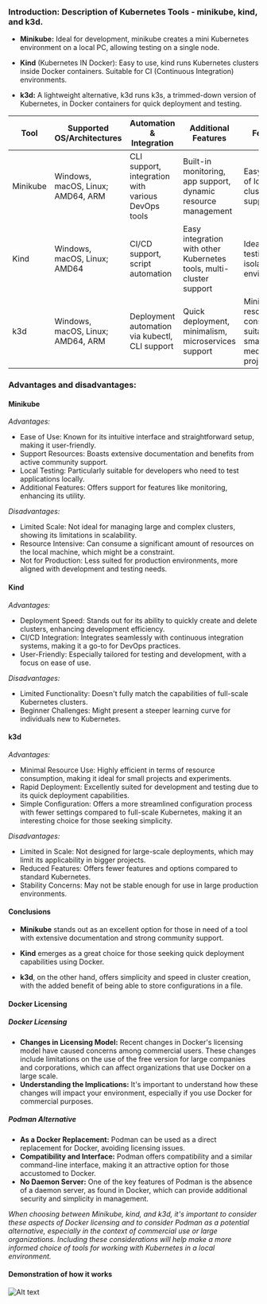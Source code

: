 ### **Introduction: Description of Kubernetes Tools - minikube, kind, and k3d.**


- **Minikube:** Ideal for development, minikube creates a mini Kubernetes environment on a local PC, allowing testing on a single node.

- **Kind** (Kubernetes IN Docker): Easy to use, kind runs Kubernetes clusters inside Docker containers. Suitable for CI (Continuous Integration) environments.

- **k3d:** A lightweight alternative, k3d runs k3s, a trimmed-down version of Kubernetes, in Docker containers for quick deployment and testing.


 Tool      | Supported OS/Architectures               | Automation & Integration                                      | Additional Features                                           | Features                                               |
|-----------|-----------------------------------------|--------------------------------------------------------------|-------------------------------------------------------------|--------------------------------------------------------|
| Minikube  | Windows, macOS, Linux; AMD64, ARM       | CLI support, integration with various DevOps tools           | Built-in monitoring, app support, dynamic resource management | Easy creation of local clusters, GPU support          |
| Kind      | Windows, macOS, Linux; AMD64            | CI/CD support, script automation                             | Easy integration with other Kubernetes tools, multi-cluster support | Ideal for testing in isolated environments           |
| k3d       | Windows, macOS, Linux; AMD64, ARM       | Deployment automation via kubectl, CLI support               | Quick deployment, minimalism, microservices support          | Minimal resource consumption, suitable for small to medium projects |

### Advantages and disadvantages:

#### **Minikube**

*Advantages:*

- Ease of Use: Known for its intuitive interface and straightforward setup, making it user-friendly.
- Support Resources: Boasts extensive documentation and benefits from active community support.
- Local Testing: Particularly suitable for developers who need to test applications locally.
- Additional Features: Offers support for features like monitoring, enhancing its utility.

*Disadvantages:*

- Limited Scale: Not ideal for managing large and complex clusters, showing its limitations in scalability.
- Resource Intensive: Can consume a significant amount of resources on the local machine, which might be a constraint.
- Not for Production: Less suited for production environments, more aligned with development and testing needs.

#### **Kind**

*Advantages:*

- Deployment Speed: Stands out for its ability to quickly create and delete clusters, enhancing development efficiency.
- CI/CD Integration: Integrates seamlessly with continuous integration systems, making it a go-to for DevOps practices.
- User-Friendly: Especially tailored for testing and development, with a focus on ease of use.

*Disadvantages:*

- Limited Functionality: Doesn't fully match the capabilities of full-scale Kubernetes clusters.
- Beginner Challenges: Might present a steeper learning curve for individuals new to Kubernetes.

#### **k3d**

*Advantages:*

- Minimal Resource Use: Highly efficient in terms of resource consumption, making it ideal for small projects and experiments.
- Rapid Deployment: Excellently suited for development and testing due to its quick deployment capabilities.
- Simple Configuration: Offers a more streamlined configuration process with fewer settings compared to full-scale Kubernetes, making it an interesting choice for those seeking simplicity.

*Disadvantages:*

- Limited in Scale: Not designed for large-scale deployments, which may limit its applicability in bigger projects.
- Reduced Features: Offers fewer features and options compared to standard Kubernetes.
- Stability Concerns: May not be stable enough for use in large production environments.  

#### **Conclusions**

- **Minikube** stands out as an excellent option for those in need of a tool with extensive documentation and strong community support.

- **Kind** emerges as a great choice for those seeking quick deployment capabilities using Docker.

- **k3d**, on the other hand, offers simplicity and speed in cluster creation, with the added benefit of being able to store configurations in a file.



#### **Docker Licensing**

##### Docker Licensing
- **Changes in Licensing Model:** Recent changes in Docker's licensing model have caused concerns among commercial users. These changes include limitations on the use of the free version for large companies and corporations, which can affect organizations that use Docker on a large scale.
- **Understanding the Implications:** It's important to understand how these changes will impact your environment, especially if you use Docker for commercial purposes.

##### Podman Alternative
- **As a Docker Replacement:** Podman can be used as a direct replacement for Docker, avoiding licensing issues.
- **Compatibility and Interface:** Podman offers compatibility and a similar command-line interface, making it an attractive option for those accustomed to Docker.
- **No Daemon Server:** One of the key features of Podman is the absence of a daemon server, as found in Docker, which can provide additional security and simplicity in management.

*When choosing between Minikube, kind, and k3d, it's important to consider these aspects of Docker licensing and to consider Podman as a potential alternative, especially in the context of commercial use or large organizations. Including these considerations will help make a more informed choice of tools for working with Kubernetes in a local environment.*

 #### **Demonstration of how it works**

![Alt text](img/k3d.gif)